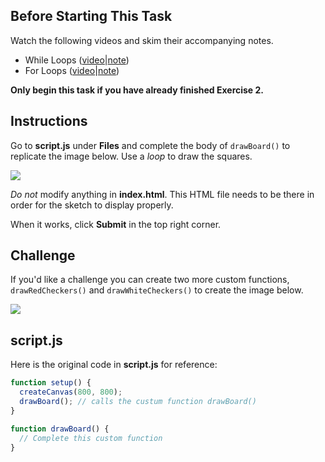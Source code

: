 ## Before Starting This Task

Watch the following videos and skim their accompanying notes.

* While Loops ([video](https://drive.google.com/file/d/1hAPQlUdGLwIfuRGUw_b-Pp0CRklKcHC0/view?usp=sharing)|[note](https://github.com/MissStrong/ICS2O/blob/main/Notes/Unit%202/Note%2004%20-%20While%20Loops.md))
* For Loops ([video](https://drive.google.com/file/d/1G_wYZzyhOTwXHgzI9CVNQKNb87GOJ1nT/view?usp=sharing)|[note](https://github.com/MissStrong/ICS2O/blob/main/Notes/Unit%202/Note%2005%20-%20For%20Loops.md))

**Only begin this task if you have already finished Exercise 2.**

## Instructions

Go to **script.js** under **Files** and complete the body of `drawBoard()`  to replicate the image below. Use a *loop* to draw the squares.

![](https://raw.githubusercontent.com/MissStrong/ICS2O/main/Images/Checkerboard1.png)

*Do not* modify anything in **index.html**. This HTML file needs to be there in order for the sketch to display properly.

When it works, click **Submit** in the top right corner. 

## Challenge

If you'd like a challenge you can create two more custom functions, `drawRedCheckers()` and `drawWhiteCheckers()` to create the image below.

![](https://raw.githubusercontent.com/MissStrong/ICS2O/main/Images/Checkerboard2.png)


## script.js

Here is the original code in **script.js** for reference:

```javascript
function setup() {
  createCanvas(800, 800);
  drawBoard(); // calls the custum function drawBoard()
}

function drawBoard() {
  // Complete this custom function
}
```
